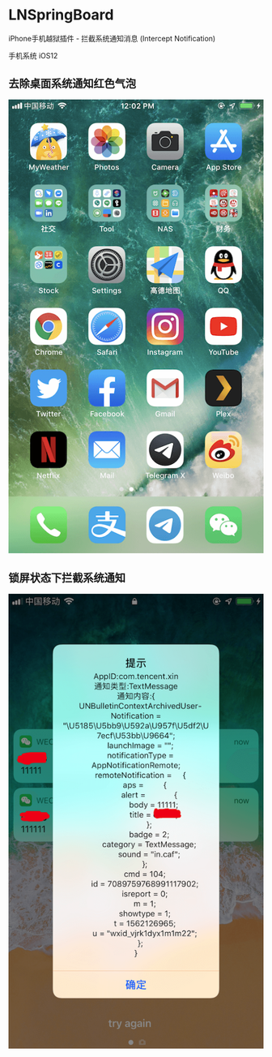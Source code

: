 # LNSpringBoard
iPhone手机越狱插件 - 拦截系统通知消息 (Intercept Notification)

手机系统 iOS12

## 去除桌面系统通知红色气泡
![](./resources/image1.png)

## 锁屏状态下拦截系统通知
![](./resources/image2.png)

